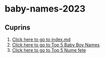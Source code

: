 # baby-names-2023
## Cuprins

1. [Click here to go to index.md](./Index.md)
2. [Click here to go to Top 5 Baby Boy Names](/Top5NumeBăieți.md)
3. [Click here to go to Top 5 Nume fete](/Top5NumeFete.md)

